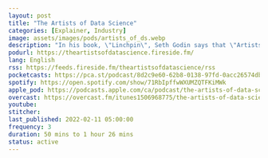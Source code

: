 ```yaml
---
layout: post
title: "The Artists of Data Science"
categories: [Explainer, Industry]
image: assets/images/pods/artists_of_ds.webp
description: "In his book, \"Linchpin\", Seth Godin says that \"Artists are people with a genius for finding a new answer, a new connection, or a new way of getting things done.\"<br><br>Does that sound like you?<br><br>If so, welcome to The Artists of Data Science podcast! The ONLY self-development podcast for data scientists.<br><br>You're here because you want to develop, grow, and flourish.<br><br>How will this podcast help you do that?<br><br>Simple.<br><br>By sharing advice on how to :<br><br>-Develop in your professional life by getting you advice from the best and brightest leaders in tech<br>-Grow in your personal life by talking to the leading experts on personal development<br>-Stay informed on the latest happenings in the industry<br>-Understand how data science affects the world around us, the good and the bad<br>-Appreciate the implications of ethics in our field by speaking with philosophers and ethicists<br><br>The purpose of this podcast is clear: to make you a well-rounded data scientist. To transform you from aspirant to practitioner to leader. A data scientist that thinks beyond the technicalities of data, and understands the impact you play in our modern world.<br><br>Are you up for that? Is that what you want to become?<br><br>If so, hit play on any episode and let's turn you into an Artist of Data Science!"
podurl: https://theartistsofdatascience.fireside.fm/
lang: English
rss: https://feeds.fireside.fm/theartistsofdatascience/rss
pocketcasts: https://pca.st/podcast/8d2c9e60-62b8-0138-97fd-0acc26574db2
spotify: https://open.spotify.com/show/71RbIpffwWXUMZQTFKiMWk
apple_pod: https://podcasts.apple.com/ca/podcast/the-artists-of-data-science/id1506968775
overcast: https://overcast.fm/itunes1506968775/the-artists-of-data-science
youtube:
stitcher:
last_published: 2022-02-11 05:00:00
frequency: 3
duration: 50 mins to 1 hour 26 mins
status: active
---
```

